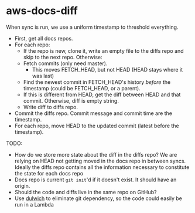 # aws-docs-diff

When sync is run, we use a uniform timestamp to threshold everything.

- First, get all docs repos.
- For each repo:
  - If the repo is new, clone it, write an empty file to the diffs repo and skip to the next repo. Otherwise:
  - Fetch commits (only need master).
    - This moves FETCH_HEAD, but not HEAD (HEAD stays where it was last)
  - Find the newest commit in FETCH_HEAD's history *before* the timestamp (could be FETCH_HEAD, or a parent).
  - If this is different from HEAD, get the diff between HEAD and that commit. Otherwise, diff is empty string.
  - Write diff to diffs repo.
- Commit the diffs repo. Commit message and commit time are the timestamp.
- For each repo, move HEAD to the updated commit (latest before the timestamp).

TODO:
- How do we store more state about the diff in the diffs repo? We are relying on HEAD not getting moved in the docs repo in between syncs. Ideally the diffs repo contains all the information necessary to constitute the state for each docs repo
- Docs repo is current `git init`'d if it doesn't exist. It should have an origin.
- Should the code and diffs live in the same repo on GitHub?
- Use [dulwich](https://github.com/dulwich/dulwich) to eliminate git dependency, so the code could easily be run in a Lambda
